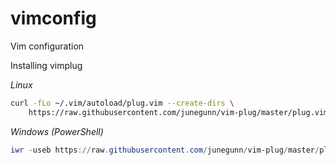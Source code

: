 # vimconfig
Vim configuration

Installing vimplug

*Linux*
```bash
curl -fLo ~/.vim/autoload/plug.vim --create-dirs \
    https://raw.githubusercontent.com/junegunn/vim-plug/master/plug.vim
```

*Windows (PowerShell)*
```powershell
iwr -useb https://raw.githubusercontent.com/junegunn/vim-plug/master/plug.vim | ni $HOME/vimfiles/autoload/plug.vim -Force
```
